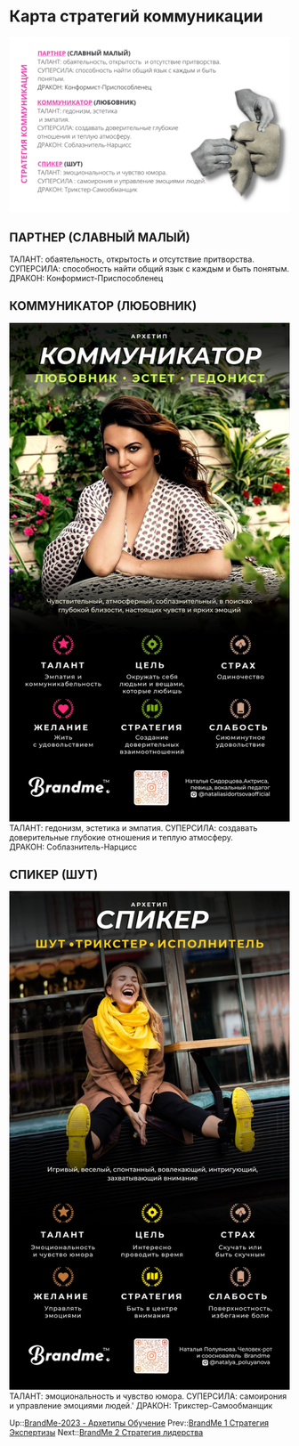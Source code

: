 # Карта стратегий коммуникации

![СуперСилы 422 - Коммуникация.png](%D0%A1%D1%83%D0%BF%D0%B5%D1%80%D0%A1%D0%B8%D0%BB%D1%8B%20422%20-%20%D0%9A%D0%BE%D0%BC%D0%BC%D1%83%D0%BD%D0%B8%D0%BA%D0%B0%D1%86%D0%B8%D1%8F.png)

## ПАРТНЕР (СЛАВНЫЙ МАЛЫЙ)

ТАЛАНТ: обаятельность, открытость и отсутствие притворства.
СУПЕРСИЛА: способность найти общий язык с каждым и быть
понятым.
ДРАКОН: Конформист-Приспособленец

## КОММУНИКАТОР (ЛЮБОВНИК)

![400](%D0%9A%D0%BE%D0%BC%D0%BC%D1%83%D0%BD%D0%B8%D0%BA%D0%B0%D1%82%D0%BE%D1%80%20244.jpeg)
ТАЛАНТ: гедонизм, эстетика и эмпатия.
СУПЕРСИЛА: создавать доверительные глубокие
отношения и теплую атмосферу.	
ДРАКОН: Соблазнитель-Нарцисс

## СПИКЕР (ШУТ)

![400](%D0%A8%D1%83%D1%82%2053.jpeg)
ТАЛАНТ: эмоциональность и чувство юмора.
СУПЕРСИЛА: самоирония и управление эмоциями людей.'
ДРАКОН: Трикстер-Самообманщик

Up::[BrandMe-2023 - Архетипы Обучение](/404)
Prev::[BrandMe 1 Стратегия Экспертизы](BrandMe%201%20%D0%A1%D1%82%D1%80%D0%B0%D1%82%D0%B5%D0%B3%D0%B8%D1%8F%20%D0%AD%D0%BA%D1%81%D0%BF%D0%B5%D1%80%D1%82%D0%B8%D0%B7%D1%8B.md)
Next::[BrandMe 2 Стратегия лидерства](BrandMe%202%20%D0%A1%D1%82%D1%80%D0%B0%D1%82%D0%B5%D0%B3%D0%B8%D1%8F%20%D0%BB%D0%B8%D0%B4%D0%B5%D1%80%D1%81%D1%82%D0%B2%D0%B0.md)

